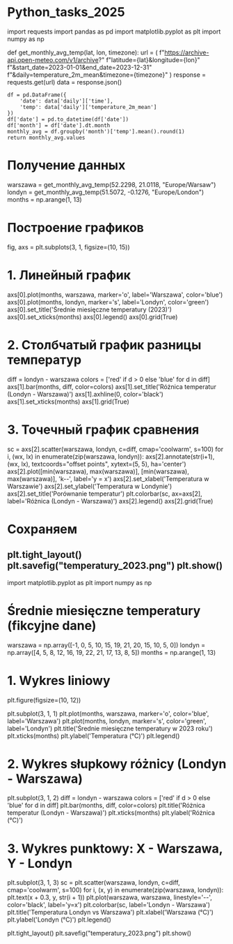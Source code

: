 # Python_tasks_2025

import requests
import pandas as pd
import matplotlib.pyplot as plt
import numpy as np

def get_monthly_avg_temp(lat, lon, timezone):
    url = (
        f"https://archive-api.open-meteo.com/v1/archive?"
        f"latitude={lat}&longitude={lon}"
        f"&start_date=2023-01-01&end_date=2023-12-31"
        f"&daily=temperature_2m_mean&timezone={timezone}"
    )
    response = requests.get(url)
    data = response.json()

    df = pd.DataFrame({
        'date': data['daily']['time'],
        'temp': data['daily']['temperature_2m_mean']
    })
    df['date'] = pd.to_datetime(df['date'])
    df['month'] = df['date'].dt.month
    monthly_avg = df.groupby('month')['temp'].mean().round(1)
    return monthly_avg.values

# Получение данных
warszawa = get_monthly_avg_temp(52.2298, 21.0118, "Europe/Warsaw")
londyn = get_monthly_avg_temp(51.5072, -0.1276, "Europe/London")
months = np.arange(1, 13)

# Построение графиков
fig, axs = plt.subplots(3, 1, figsize=(10, 15))

# 1. Линейный график
axs[0].plot(months, warszawa, marker='o', label='Warszawa', color='blue')
axs[0].plot(months, londyn, marker='s', label='Londyn', color='green')
axs[0].set_title('Średnie miesięczne temperatury (2023)')
axs[0].set_xticks(months)
axs[0].legend()
axs[0].grid(True)

# 2. Столбчатый график разницы температур
diff = londyn - warszawa
colors = ['red' if d > 0 else 'blue' for d in diff]
axs[1].bar(months, diff, color=colors)
axs[1].set_title('Różnica temperatur (Londyn - Warszawa)')
axs[1].axhline(0, color='black')
axs[1].set_xticks(months)
axs[1].grid(True)

# 3. Точечный график сравнения
sc = axs[2].scatter(warszawa, londyn, c=diff, cmap='coolwarm', s=100)
for i, (wx, lx) in enumerate(zip(warszawa, londyn)):
    axs[2].annotate(str(i+1), (wx, lx), textcoords="offset points", xytext=(5, 5), ha='center')
axs[2].plot([min(warszawa), max(warszawa)], [min(warszawa), max(warszawa)], 'k--', label='y = x')
axs[2].set_xlabel('Temperatura w Warszawie')
axs[2].set_ylabel('Temperatura w Londynie')
axs[2].set_title('Porównanie temperatur')
plt.colorbar(sc, ax=axs[2], label='Różnica (Londyn - Warszawa)')
axs[2].legend()
axs[2].grid(True)

# Сохраняем
plt.tight_layout()
plt.savefig("temperatury_2023.png")
plt.show()
-------------------------------------------------------------

import matplotlib.pyplot as plt
import numpy as np

# Średnie miesięczne temperatury (fikcyjne dane)
warszawa = np.array([-1, 0, 5, 10, 15, 19, 21, 20, 15, 10, 5, 0])
londyn = np.array([4, 5, 8, 12, 16, 19, 22, 21, 17, 13, 8, 5])
months = np.arange(1, 13)

# 1. Wykres liniowy
plt.figure(figsize=(10, 12))

plt.subplot(3, 1, 1)
plt.plot(months, warszawa, marker='o', color='blue', label='Warszawa')
plt.plot(months, londyn, marker='s', color='green', label='Londyn')
plt.title('Średnie miesięczne temperatury w 2023 roku')
plt.xticks(months)
plt.ylabel('Temperatura (°C)')
plt.legend()

# 2. Wykres słupkowy różnicy (Londyn - Warszawa)
plt.subplot(3, 1, 2)
diff = londyn - warszawa
colors = ['red' if d > 0 else 'blue' for d in diff]
plt.bar(months, diff, color=colors)
plt.title('Różnica temperatur (Londyn - Warszawa)')
plt.xticks(months)
plt.ylabel('Różnica (°C)')

# 3. Wykres punktowy: X - Warszawa, Y - Londyn
plt.subplot(3, 1, 3)
sc = plt.scatter(warszawa, londyn, c=diff, cmap='coolwarm', s=100)
for i, (x, y) in enumerate(zip(warszawa, londyn)):
    plt.text(x + 0.3, y, str(i + 1))
plt.plot(warszawa, warszawa, linestyle='--', color='black', label='y=x')
plt.colorbar(sc, label='Londyn - Warszawa')
plt.title('Temperatura Londyn vs Warszawa')
plt.xlabel('Warszawa (°C)')
plt.ylabel('Londyn (°C)')
plt.legend()

plt.tight_layout()
plt.savefig("temperatury_2023.png")
plt.show()

